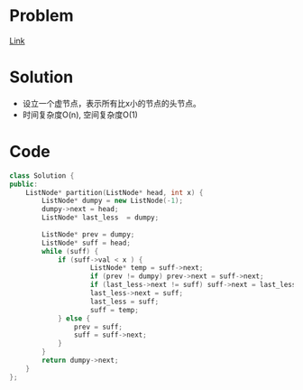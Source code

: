 # Problem
[Link](https://leetcode-cn.com/problems/partition-list/)

# Solution

* 设立一个虚节点，表示所有比x小的节点的头节点。
* 时间复杂度O(n), 空间复杂度O(1)


# Code
```cpp
class Solution {
public:
    ListNode* partition(ListNode* head, int x) {
        ListNode* dumpy = new ListNode(-1);
        dumpy->next = head;
        ListNode* last_less  = dumpy;
        
        ListNode* prev = dumpy;
        ListNode* suff = head;
        while (suff) {
            if (suff->val < x ) {
                    ListNode* temp = suff->next;
                    if (prev != dumpy) prev->next = suff->next;
                    if (last_less->next != suff) suff->next = last_less->next;
                    last_less->next = suff;
                    last_less = suff;
                    suff = temp;
            } else {
                prev = suff;
                suff = suff->next;
            }
        }
        return dumpy->next;
    }
};
```